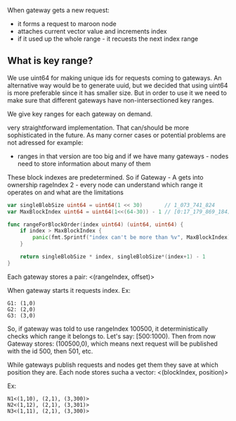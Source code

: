 When gateway gets a new request:
- it forms a request to maroon node
- attaches current vector value and increments index
- if it used up the whole range - it recuests the next index range

## What is key range?
We use uint64 for making unique ids for requests coming to gateways.
An alternative way would be to generate uuid, but we decided that using uint64 is more preferable since it has smaller size.
But in order to use it we need to make sure that different gateways have non-intersectioned key ranges.

We give key ranges for each gateway on demand.

very straightforward implementation. That can/should be more sophisticated in the future. As many corner cases or potential problems are not adressed for example:
- ranges in that version are too big and if we have many gateways - nodes need to store information about many of them

These block indexes are predetermined.
So if Gateway - A gets into ownership rageIndex 2 - every node can understand which range it operates on and what are the limitations

```go
var singleBlobSize uint64 = uint64(1 << 30)       // 1_073_741_824
var MaxBlockIndex uint64 = uint64(1<<(64-30)) - 1 // [0:17_179_869_184)

func rangeForBlockOrder(index uint64) (uint64, uint64) {
	if index > MaxBlockIndex {
		panic(fmt.Sprintf("index can't be more than %v", MaxBlockIndex))
	}

	return singleBlobSize * index, singleBlobSize*(index+1) - 1
}
```

Each gateway stores a pair: <(rangeIndex, offset)>

When gateway starts it requests index. Ex:
```
G1: (1,0)
G2: (2,0)
G3: (3,0)
```

So, if gateway was told to use rangeIndex 100500, it deterministically checks which range it belongs to. Let's say: [500:1000). 
Then from now Gateway stores: (100500,0), which means next request will be published with the id 500, then 501, etc.

While gateways publish requests and nodes get them they save at which position they are.
Each node stores sucha a vector: <(blockIndex, position)>

Ex:
```
N1<(1,10), (2,1), (3,300)>
N2<(1,12), (2,1), (3,301)>
N3<(1,11), (2,1), (3,300)>
```






